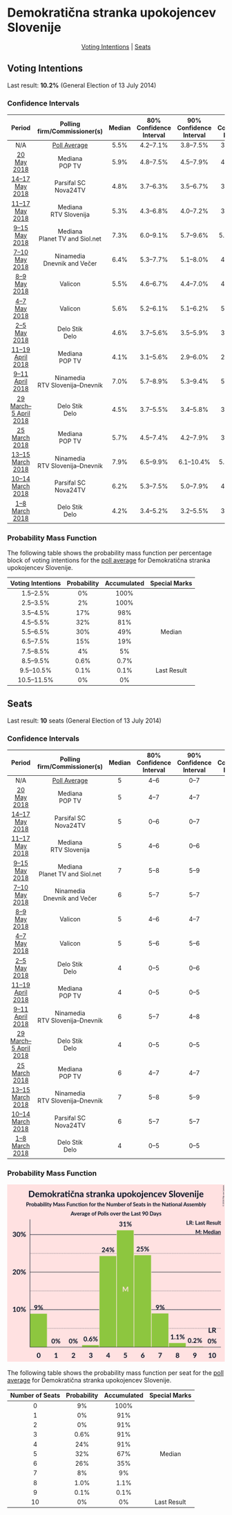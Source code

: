 # Demokratična stranka upokojencev Slovenije

<p align="center"><a href="#voting-intentions">Voting Intentions</a> | <a href="#seats">Seats</a></p>

## Voting Intentions

Last result: **10.2%** (General Election of 13 July 2014)

### Confidence Intervals

| Period     | Polling firm/Commissioner(s) | Median | 80% Confidence Interval | 90% Confidence Interval | 95% Confidence Interval | 99% Confidence Interval |
|:----------:|:----------------:|:-----------:|:-----------------------:|:-----------------------:|:-----------------------:|:-----------------------:|
| N/A | [Poll Average](average.html) | 5.5% | 4.2–7.1% | 3.8–7.5% | 3.6–7.9% | 3.1–8.7% |
| [20 May 2018](2018-05-20-Mediana.html) | Mediana <br> POP TV | 5.9% | 4.8–7.5% | 4.5–7.9% | 4.2–8.4% | 3.7–9.2% |
| [14–17 May 2018](2018-05-17-ParsifalSC.html) | Parsifal SC <br> Nova24TV | 4.8% | 3.7–6.3% | 3.5–6.7% | 3.2–7.1% | 2.8–7.9% |
| [11–17 May 2018](2018-05-17-Mediana.html) | Mediana <br> RTV Slovenija | 5.3% | 4.3–6.8% | 4.0–7.2% | 3.7–7.6% | 3.3–8.4% |
| [9–15 May 2018](2018-05-15-Mediana.html) | Mediana <br> Planet TV and Siol.net | 7.3% | 6.0–9.1% | 5.7–9.6% | 5.3–10.0% | 4.8–10.9% |
| [7–10 May 2018](2018-05-10-Ninamedia.html) | Ninamedia <br> Dnevnik and Večer | 6.4% | 5.3–7.7% | 5.1–8.0% | 4.8–8.4% | 4.4–9.0% |
| [8–9 May 2018](2018-05-09-Valicon.html) | Valicon | 5.5% | 4.6–6.7% | 4.4–7.0% | 4.2–7.3% | 3.8–7.9% |
| [4–7 May 2018](2018-05-07-Valicon.html) | Valicon | 5.6% | 5.2–6.1% | 5.1–6.2% | 5.0–6.3% | 4.9–6.5% |
| [2–5 May 2018](2018-05-05-DeloStik.html) | Delo Stik <br> Delo | 4.6% | 3.7–5.6% | 3.5–5.9% | 3.3–6.2% | 3.0–6.8% |
| [11–19 April 2018](2018-04-19-Mediana.html) | Mediana <br> POP TV | 4.1% | 3.1–5.6% | 2.9–6.0% | 2.6–6.4% | 2.2–7.2% |
| [9–11 April 2018](2018-04-11-Ninamedia.html) | Ninamedia <br> RTV Slovenija–Dnevnik | 7.0% | 5.7–8.9% | 5.3–9.4% | 5.0–9.9% | 4.4–10.8% |
| [29 March–5 April 2018](2018-04-05-DeloStik.html) | Delo Stik <br> Delo | 4.5% | 3.7–5.5% | 3.4–5.8% | 3.3–6.1% | 2.9–6.7% |
| [25 March 2018](2018-03-25-Mediana.html) | Mediana <br> POP TV | 5.7% | 4.5–7.4% | 4.2–7.9% | 3.9–8.3% | 3.4–9.2% |
| [13–15 March 2018](2018-03-15-Ninamedia.html) | Ninamedia <br> RTV Slovenija–Dnevnik | 7.9% | 6.5–9.9% | 6.1–10.4% | 5.7–10.9% | 5.1–11.9% |
| [10–14 March 2018](2018-03-14-ParsifalSC.html) | Parsifal SC <br> Nova24TV | 6.2% | 5.3–7.5% | 5.0–7.9% | 4.8–8.2% | 4.3–8.8% |
| [1–8 March 2018](2018-03-08-DeloStik.html) | Delo Stik <br> Delo | 4.2% | 3.4–5.2% | 3.2–5.5% | 3.0–5.8% | 2.7–6.3% |

### Probability Mass Function

The following table shows the probability mass function per percentage block of voting intentions for the [poll average](average.html) for Demokratična stranka upokojencev Slovenije.

| Voting Intentions | Probability | Accumulated | Special Marks |
|:-----------------:|:-----------:|:-----------:|:-------------:|
| 1.5–2.5% | 0% | 100% |  |
| 2.5–3.5% | 2% | 100% |  |
| 3.5–4.5% | 17% | 98% |  |
| 4.5–5.5% | 32% | 81% |  |
| 5.5–6.5% | 30% | 49% | Median |
| 6.5–7.5% | 15% | 19% |  |
| 7.5–8.5% | 4% | 5% |  |
| 8.5–9.5% | 0.6% | 0.7% |  |
| 9.5–10.5% | 0.1% | 0.1% | Last Result |
| 10.5–11.5% | 0% | 0% |  |


## Seats

Last result: **10** seats (General Election of 13 July 2014)

### Confidence Intervals

| Period     | Polling firm/Commissioner(s) | Median | 80% Confidence Interval | 90% Confidence Interval | 95% Confidence Interval | 99% Confidence Interval |
|:----------:|:----------------:|:------:|:-----------------------:|:-----------------------:|:-----------------------:|:-----------------------:|
| N/A | [Poll Average](average.html) | 5 | 4–6 | 0–7 | 0–7 | 0–8 |
| [20 May 2018](2018-05-20-Mediana.html) | Mediana <br> POP TV | 5 | 4–7 | 4–7 | 4–7 | 0–8 |
| [14–17 May 2018](2018-05-17-ParsifalSC.html) | Parsifal SC <br> Nova24TV | 5 | 0–6 | 0–7 | 0–7 | 0–7 |
| [11–17 May 2018](2018-05-17-Mediana.html) | Mediana <br> RTV Slovenija | 5 | 4–6 | 0–6 | 0–7 | 0–8 |
| [9–15 May 2018](2018-05-15-Mediana.html) | Mediana <br> Planet TV and Siol.net | 7 | 5–8 | 5–9 | 5–9 | 4–10 |
| [7–10 May 2018](2018-05-10-Ninamedia.html) | Ninamedia <br> Dnevnik and Večer | 6 | 5–7 | 5–7 | 4–8 | 4–8 |
| [8–9 May 2018](2018-05-09-Valicon.html) | Valicon | 5 | 4–6 | 4–7 | 4–7 | 0–8 |
| [4–7 May 2018](2018-05-07-Valicon.html) | Valicon | 5 | 5–6 | 5–6 | 5–6 | 4–6 |
| [2–5 May 2018](2018-05-05-DeloStik.html) | Delo Stik <br> Delo | 4 | 0–5 | 0–6 | 0–6 | 0–6 |
| [11–19 April 2018](2018-04-19-Mediana.html) | Mediana <br> POP TV | 4 | 0–5 | 0–5 | 0–6 | 0–6 |
| [9–11 April 2018](2018-04-11-Ninamedia.html) | Ninamedia <br> RTV Slovenija–Dnevnik | 6 | 5–7 | 4–8 | 4–8 | 4–9 |
| [29 March–5 April 2018](2018-04-05-DeloStik.html) | Delo Stik <br> Delo | 4 | 0–5 | 0–5 | 0–5 | 0–6 |
| [25 March 2018](2018-03-25-Mediana.html) | Mediana <br> POP TV | 6 | 4–7 | 4–7 | 0–8 | 0–8 |
| [13–15 March 2018](2018-03-15-Ninamedia.html) | Ninamedia <br> RTV Slovenija–Dnevnik | 7 | 5–8 | 5–9 | 5–9 | 4–10 |
| [10–14 March 2018](2018-03-14-ParsifalSC.html) | Parsifal SC <br> Nova24TV | 6 | 5–7 | 5–7 | 4–8 | 4–8 |
| [1–8 March 2018](2018-03-08-DeloStik.html) | Delo Stik <br> Delo | 4 | 0–5 | 0–5 | 0–5 | 0–6 |

### Probability Mass Function

![Graph with seats probability mass function not yet produced](average-seats-pmf-demokratičnastrankaupokojencevslovenije.png "Seats Probability Mass Function")

The following table shows the probability mass function per seat for the [poll average](average.html) for Demokratična stranka upokojencev Slovenije.

| Number of Seats | Probability | Accumulated | Special Marks |
|:---------------:|:-----------:|:-----------:|:-------------:|
| 0 | 9% | 100% |  |
| 1 | 0% | 91% |  |
| 2 | 0% | 91% |  |
| 3 | 0.6% | 91% |  |
| 4 | 24% | 91% |  |
| 5 | 32% | 67% | Median |
| 6 | 26% | 35% |  |
| 7 | 8% | 9% |  |
| 8 | 1.0% | 1.1% |  |
| 9 | 0.1% | 0.1% |  |
| 10 | 0% | 0% | Last Result |


